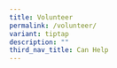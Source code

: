 ```yaml
---
title: Volunteer
permalink: /volunteer/
variant: tiptap
description: ""
third_nav_title: Can Help
---
```

